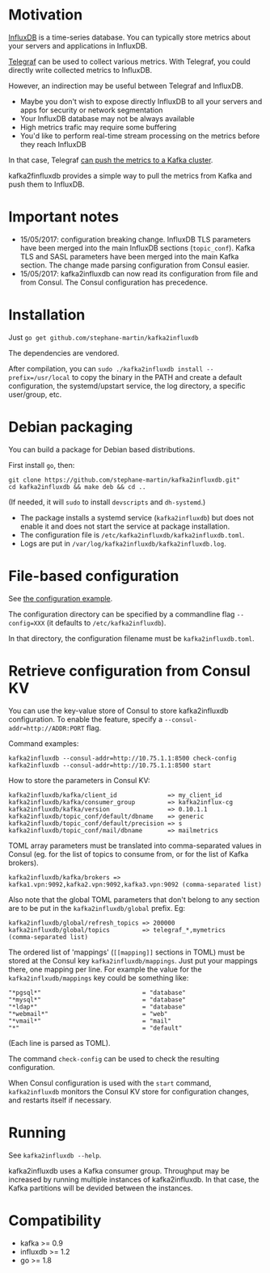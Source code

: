 # Motivation

[InfluxDB](https://github.com/influxdata/influxdb) is a time-series database.
You can typically store metrics about your servers and applications in InfluxDB.

[Telegraf](https://github.com/influxdata/telegraf) can be used to collect
various metrics. With Telegraf, you could directly write collected metrics to
InfluxDB.

However, an indirection may be useful between Telegraf and InfluxDB.

-   Maybe you don't wish to expose directly InfluxDB to all your servers and
    apps for security or network segmentation
-   Your InfluxDB database may not be always available
-   High metrics trafic may require some buffering
-   You'd like to perform real-time stream processing on the metrics before
    they reach InfluxDB

In that case, Telegraf [can push the metrics to a Kafka cluster](https://github.com/influxdata/telegraf/tree/master/plugins/outputs/kafka).

kafka2finfluxdb provides a simple way to pull the metrics from Kafka and push
them to InfluxDB.

# Important notes

-   15/05/2017: configuration breaking change. InfluxDB TLS parameters have
    been merged into the main InfluxDB sections (`topic_conf`). Kafka TLS and SASL
    parameters have been merged into the main Kafka section. The change made
    parsing configuration from Consul easier.
-   15/05/2017: kafka2influxdb can now read its configuration from file and
    from Consul. The Consul configuration has precedence.

# Installation

Just `go get github.com/stephane-martin/kafka2influxdb`

The dependencies are vendored.

After compilation, you can `sudo ./kafka2influxdb install --prefix=/usr/local`
to copy the binary in the PATH and create a default configuration, the
systemd/upstart service, the log directory, a specific user/group, etc.

# Debian packaging

You can build a package for Debian based distributions.

First install `go`, then:

```
git clone https://github.com/stephane-martin/kafka2influxdb.git"
cd kafka2influxdb && make deb && cd ..
```

(If needed, it will `sudo` to install `devscripts` and `dh-systemd`.)

-   The package installs a systemd service (`kafka2influxdb`) but does not enable
it and does not start the service at package installation.
-   The configuration file is `/etc/kafka2influxdb/kafka2influxdb.toml`.
-   Logs are put in `/var/log/kafka2influxdb/kafka2influxdb.log`.

# File-based configuration

See [the configuration example](https://github.com/stephane-martin/kafka2influxdb/blob/master/kafka2influxdb.example.toml).

The configuration directory can be specified by a commandline flag
`--config=XXX` (it defaults to `/etc/kafka2influxdb`).

In that directory, the configuration filename must be `kafka2influxdb.toml`.

# Retrieve configuration from Consul KV

You can use the key-value store of Consul to store kafka2influxdb configuration.
To enable the feature, specify a `--consul-addr=http://ADDR:PORT` flag.

Command examples:

```
kafka2influxdb --consul-addr=http://10.75.1.1:8500 check-config
kafka2influxdb --consul-addr=http://10.75.1.1:8500 start
```

How to store the parameters in Consul KV:

```
kafka2influxdb/kafka/client_id              => my_client_id
kafka2influxdb/kafka/consumer_group         => kafka2influx-cg
kafka2influxdb/kafka/version                => 0.10.1.1
kafka2influxdb/topic_conf/default/dbname    => generic
kafka2influxdb/topic_conf/default/precision => s
kafka2influxdb/topic_conf/mail/dbname       => mailmetrics
```

TOML array parameters must be translated into comma-separated values in Consul
(eg. for the list of topics to consume from, or for the list of Kafka brokers).

```
kafka2influxdb/kafka/brokers => kafka1.vpn:9092,kafka2.vpn:9092,kafka3.vpn:9092 (comma-separated list)
```

Also note that the global TOML parameters that don't belong to any section are
to be put in the `kafka2influxdb/global` prefix. Eg:

```
kafka2influxdb/global/refresh_topics => 200000
kafka2influxdb/global/topics         => telegraf_*,mymetrics                    (comma-separated list)
```

The ordered list of 'mappings' (`[[mapping]]` sections in TOML) must be stored
at the Consul key `kafka2influxdb/mappings`. Just put your mappings there, one
mapping per line. For example the value for the `kafka2inflxudb/mappings` key
could be something like:

```
"*pgsql*"                            = "database"
"*mysql*"                            = "database"
"*ldap*"                             = "database"
"*webmail*"                          = "web"
"*vmail*"                            = "mail"
"*"                                  = "default"
```

(Each line is parsed as TOML).

The command `check-config` can be used to check the resulting configuration.

When Consul configuration is used with the `start` command, `kafka2influxdb`
monitors the Consul KV store for configuration changes, and restarts itself if
necessary.

# Running

See `kafka2influxdb --help`.

kafka2influxdb uses a Kafka consumer group. Throughput may be increased by
running multiple instances of kafka2influxdb. In that case, the Kafka
partitions will be devided between the instances.

# Compatibility

-   kafka >= 0.9
-   influxdb >= 1.2
-   go >= 1.8

